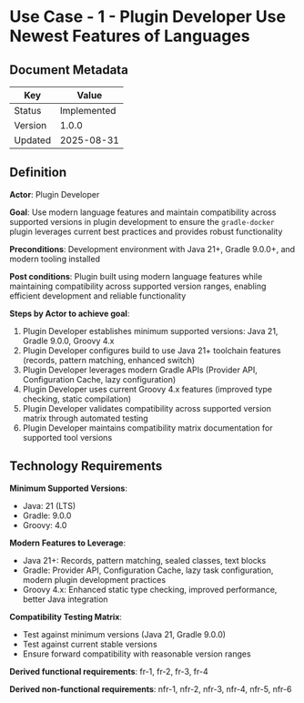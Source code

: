 # Use Case - 1 - Plugin Developer Use Newest Features of Languages

## Document Metadata

| Key     | Value       |
|---------|-------------|
| Status  | Implemented |
| Version | 1.0.0       |
| Updated | 2025-08-31  |

## Definition

**Actor**: Plugin Developer

**Goal**: Use modern language features and maintain compatibility across supported versions in plugin development 
to ensure the `gradle-docker` plugin leverages current best practices and provides robust functionality

**Preconditions**: Development environment with Java 21+, Gradle 9.0.0+, and modern tooling installed

**Post conditions**: Plugin built using modern language features while maintaining compatibility across supported 
version ranges, enabling efficient development and reliable functionality

**Steps by Actor to achieve goal**:
1. Plugin Developer establishes minimum supported versions: Java 21, Gradle 9.0.0, Groovy 4.x
1. Plugin Developer configures build to use Java 21+ toolchain features (records, pattern matching, enhanced switch)
1. Plugin Developer leverages modern Gradle APIs (Provider API, Configuration Cache, lazy configuration)
1. Plugin Developer uses current Groovy 4.x features (improved type checking, static compilation)
1. Plugin Developer validates compatibility across supported version matrix through automated testing
1. Plugin Developer maintains compatibility matrix documentation for supported tool versions

## Technology Requirements

**Minimum Supported Versions**:
- Java: 21 (LTS)
- Gradle: 9.0.0
- Groovy: 4.0

**Modern Features to Leverage**:
- Java 21+: Records, pattern matching, sealed classes, text blocks
- Gradle: Provider API, Configuration Cache, lazy task configuration, modern plugin development practices
- Groovy 4.x: Enhanced static type checking, improved performance, better Java integration

**Compatibility Testing Matrix**:
- Test against minimum versions (Java 21, Gradle 9.0.0)
- Test against current stable versions
- Ensure forward compatibility with reasonable version ranges

**Derived functional requirements**: fr-1, fr-2, fr-3, fr-4

**Derived non-functional requirements**: nfr-1, nfr-2, nfr-3, nfr-4, nfr-5, nfr-6
